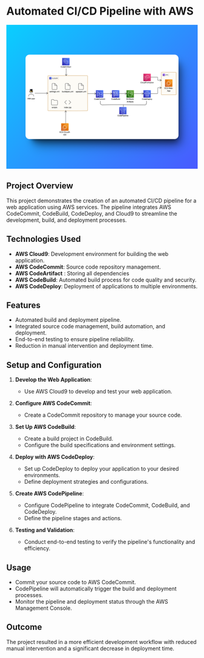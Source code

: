 # Automated CI/CD Pipeline with AWS
<img src="https://github.com/nisalnmhj/aws/blob/main/environment/high-step8.1.png?raw=true" alt="CI/CD Pipeline Diagram" width="800"/>

## Project Overview

This project demonstrates the creation of an automated CI/CD pipeline for a web application using AWS services. The pipeline integrates AWS CodeCommit, CodeBuild, CodeDeploy, and Cloud9 to streamline the development, build, and deployment processes.

## Technologies Used

- **AWS Cloud9**: Development environment for building the web application.
- **AWS CodeCommit**: Source code repository management.
- **AWS CodeArtifact** : Storing all dependencies
- **AWS CodeBuild**: Automated build process for code quality and security.
- **AWS CodeDeploy**: Deployment of applications to multiple environments.

## Features

- Automated build and deployment pipeline.
- Integrated source code management, build automation, and deployment.
- End-to-end testing to ensure pipeline reliability.
- Reduction in manual intervention and deployment time.

## Setup and Configuration

1. **Develop the Web Application**:
   - Use AWS Cloud9 to develop and test your web application.

2. **Configure AWS CodeCommit**:
   - Create a CodeCommit repository to manage your source code.

3. **Set Up AWS CodeBuild**:
   - Create a build project in CodeBuild.
   - Configure the build specifications and environment settings.

4. **Deploy with AWS CodeDeploy**:
   - Set up CodeDeploy to deploy your application to your desired environments.
   - Define deployment strategies and configurations.

5. **Create AWS CodePipeline**:
   - Configure CodePipeline to integrate CodeCommit, CodeBuild, and CodeDeploy.
   - Define the pipeline stages and actions.

6. **Testing and Validation**:
   - Conduct end-to-end testing to verify the pipeline's functionality and efficiency.

## Usage

- Commit your source code to AWS CodeCommit.
- CodePipeline will automatically trigger the build and deployment processes.
- Monitor the pipeline and deployment status through the AWS Management Console.

## Outcome

The project resulted in a more efficient development workflow with reduced manual intervention and a significant decrease in deployment time.



